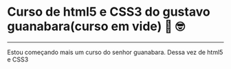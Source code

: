 # Curso de html5 e CSS3 do gustavo guanabara(curso em vide) 🖖 🤓

<hr>

Estou começando mais um curso do senhor guanabara. Dessa vez de html5 e CSS3